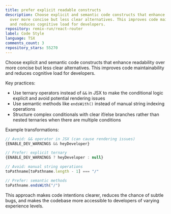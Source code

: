 ```yaml
---
title: prefer explicit readable constructs
description: Choose explicit and semantic code constructs that enhance readability
  over more concise but less clear alternatives. This improves code maintainability
  and reduces cognitive load for developers.
repository: remix-run/react-router
label: Code Style
language: TSX
comments_count: 3
repository_stars: 55270
---
```


Choose explicit and semantic code constructs that enhance readability over more concise but less clear alternatives. This improves code maintainability and reduces cognitive load for developers.

Key practices:
- Use ternary operators instead of `&&` in JSX to make the conditional logic explicit and avoid potential rendering issues
- Use semantic methods like `endsWith()` instead of manual string indexing operations
- Structure complex conditionals with clear if/else branches rather than nested ternaries when there are multiple conditions

Example transformations:
```jsx
// Avoid: && operator in JSX (can cause rendering issues)
{ENABLE_DEV_WARNINGS && heyDeveloper}

// Prefer: explicit ternary
{ENABLE_DEV_WARNINGS ? heyDeveloper : null}

// Avoid: manual string operations
toPathname[toPathname.length - 1] === "/"

// Prefer: semantic methods
toPathname.endsWith("/")
```

This approach makes code intentions clearer, reduces the chance of subtle bugs, and makes the codebase more accessible to developers of varying experience levels.
